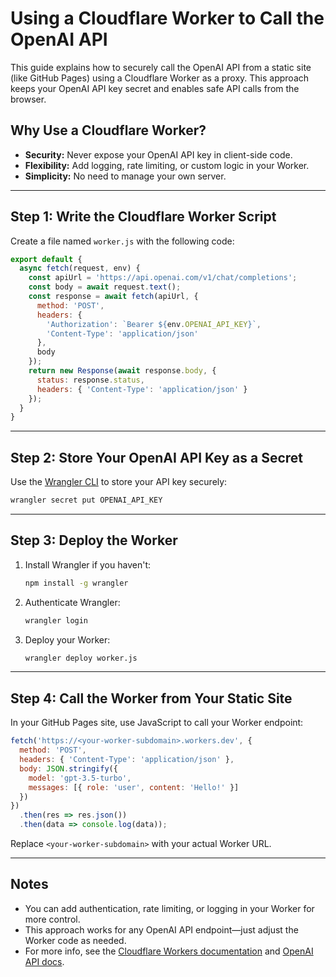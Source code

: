 # Using a Cloudflare Worker to Call the OpenAI API

This guide explains how to securely call the OpenAI API from a static site (like GitHub Pages) using a Cloudflare Worker as a proxy. This approach keeps your OpenAI API key secret and enables safe API calls from the browser.

## Why Use a Cloudflare Worker?

- **Security:** Never expose your OpenAI API key in client-side code.
- **Flexibility:** Add logging, rate limiting, or custom logic in your Worker.
- **Simplicity:** No need to manage your own server.

---

## Step 1: Write the Cloudflare Worker Script

Create a file named `worker.js` with the following code:

```js
export default {
  async fetch(request, env) {
    const apiUrl = 'https://api.openai.com/v1/chat/completions';
    const body = await request.text();
    const response = await fetch(apiUrl, {
      method: 'POST',
      headers: {
        'Authorization': `Bearer ${env.OPENAI_API_KEY}`,
        'Content-Type': 'application/json'
      },
      body
    });
    return new Response(await response.body, {
      status: response.status,
      headers: { 'Content-Type': 'application/json' }
    });
  }
}
```

---

## Step 2: Store Your OpenAI API Key as a Secret

Use the [Wrangler CLI](https://developers.cloudflare.com/workers/wrangler/) to store your API key securely:

```sh
wrangler secret put OPENAI_API_KEY
```

---

## Step 3: Deploy the Worker

1. Install Wrangler if you haven't:

   ```sh
   npm install -g wrangler
   ```

2. Authenticate Wrangler:

   ```sh
   wrangler login
   ```

3. Deploy your Worker:

   ```sh
   wrangler deploy worker.js
   ```

---

## Step 4: Call the Worker from Your Static Site

In your GitHub Pages site, use JavaScript to call your Worker endpoint:

```js
fetch('https://<your-worker-subdomain>.workers.dev', {
  method: 'POST',
  headers: { 'Content-Type': 'application/json' },
  body: JSON.stringify({
    model: 'gpt-3.5-turbo',
    messages: [{ role: 'user', content: 'Hello!' }]
  })
})
  .then(res => res.json())
  .then(data => console.log(data));
```

Replace `<your-worker-subdomain>` with your actual Worker URL.

---

## Notes

- You can add authentication, rate limiting, or logging in your Worker for more control.
- This approach works for any OpenAI API endpoint—just adjust the Worker code as needed.
- For more info, see the [Cloudflare Workers documentation](https://developers.cloudflare.com/workers/) and [OpenAI API docs](https://platform.openai.com/docs/api-reference/introduction).
